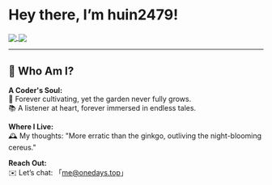 # Hey there, I’m huin2479!  

<a href="https://github.com/anuraghazra/github-readme-stats">
  <img align="center" src="https://github-readme-stats.vercel.app/api?username=huin2479&hide=contribs,prs" />
</a>
<a href="https://github.com/anuraghazra/convoychat">
  <img align="center" src="https://github-readme-stats.vercel.app/api/top-langs/?username=huin2479" />
</a>

---

## 🌿 Who Am I?  

**A Coder's Soul:**  
🐠 Forever cultivating, yet the garden never fully grows.  
📚 A listener at heart, forever immersed in endless tales.  

**Where I Live:**  
🕰️ My thoughts: "More erratic than the ginkgo, outliving the night-blooming cereus."  

**Reach Out:**  
✉️ Let’s chat: 「me@onedays.top」  
